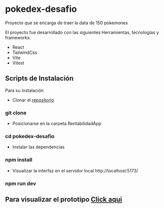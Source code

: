 # pokedex-desafio

Proyecto que se encarga de traer la data de 150 pokemones

El proyecto fue desarrollado con las siguientes Herramientas, tecnologías y frameworks:

- React
- TailwindCss
- Vite
- Vitest

## Scripts de Instalación

Para su instalación

- Clonar el [repositorio](https://github.com/irenemonzon/pokedex-desafio)

### git clone

- Posicionarse en la carpeta RentabilidadApp

### cd pokedex-desafio

- Instalar las dependencias

### npm install

- Visualizar la interfaz en el servidor local http://localhost:5173/

### npm run dev

## Para visualizar el prototipo [Click aqui](https://pokemondataimonzon.netlify.app/)

